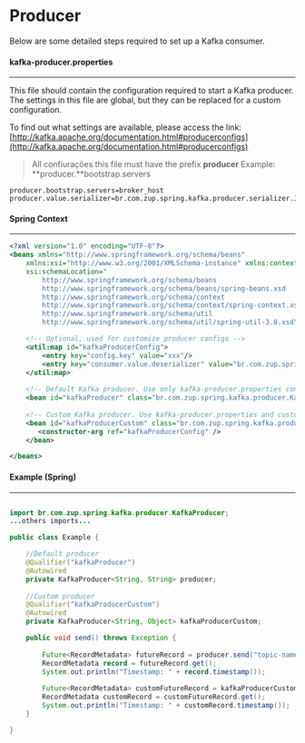 # Producer

Below are some detailed steps required to set up a Kafka consumer.

#### kafka-producer.properties
-----
This file should contain the configuration required to start a Kafka producer. The settings in this file are global, but they can be replaced for a custom configuration.

To find out what settings are available, please access the link:[http://kafka.apache.org/documentation.html#producerconfigs](http://kafka.apache.org/documentation.html#producerconfigs)

> All confiurações this file must have the prefix **producer**
> Example: **producer.**bootstrap.servers

```property
producer.bootstrap.servers=broker_host
producer.value.serializer=br.com.zup.spring.kafka.producer.serializer.JsonSerializer
```

#### Spring Context
-----

```xml
<?xml version="1.0" encoding="UTF-8"?>
<beans xmlns="http://www.springframework.org/schema/beans"
	xmlns:xsi="http://www.w3.org/2001/XMLSchema-instance" xmlns:context="http://www.springframework.org/schema/context" xmlns:util="http://www.springframework.org/schema/util"
	xsi:schemaLocation="
        http://www.springframework.org/schema/beans
        http://www.springframework.org/schema/beans/spring-beans.xsd
        http://www.springframework.org/schema/context
        http://www.springframework.org/schema/context/spring-context.xsd
        http://www.springframework.org/schema/util
        http://www.springframework.org/schema/util/spring-util-3.0.xsd">

    <!-- Optional, used for customize producer configs -->
    <util:map id="kafkaProducerConfig">
        <entry key="config.key" value="xxx"/>
        <entry key="consumer.value.deserializer" value="br.com.zup.spring.kafka.consumer.deserializer.JsonDeserializer"/>
    </util:map>
    
    <!-- Default Kafka producer. Use only kafka-producer.properties configurations -->
    <bean id="kafkaProducer" class="br.com.zup.spring.kafka.producer.KafkaProducer" />
    
    <!-- Custom Kafka producer. Use kafka-producer.properties and custom configurations -->
	<bean id="kafkaProducerCustom" class="br.com.zup.spring.kafka.producer.KafkaProducer">
	   <constructor-arg ref="kafkaProducerConfig" />
	</bean> 

</beans>
```

#### Example (Spring)
-----

```java

import br.com.zup.spring.kafka.producer.KafkaProducer;
...others imports...

public class Example {

    //Default producer
    @Qualifier("kafkaProducer")
    @Autowired
    private KafkaProducer<String, String> producer;
    
    //Custom producer
    @Qualifier("kafkaProducerCustom")
    @Autowired
    private KafkaProducer<String, Object> kafkaProducerCustom;

    public void send() throws Exception {
        
        Future<RecordMetadata> futureRecord = producer.send("topic-name", "string message");
        RecordMetadata record = futureRecord.get();
        System.out.println("Timestamp: " + record.timestamp());
        
        Future<RecordMetadata> customFutureRecord = kafkaProducerCustom.send("topic-name", new Customer(1, "Rodrigo"));
        RecordMetadata customRecord = customFutureRecord.get();
        System.out.println("Timestamp: " + customRecord.timestamp());
    }

}

```
